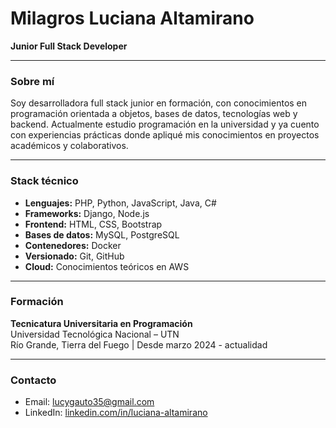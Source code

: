 # Milagros Luciana Altamirano

**Junior Full Stack Developer**

---

### Sobre mí

Soy desarrolladora full stack junior en formación, con conocimientos en programación orientada a objetos, bases de datos, tecnologías web y backend. Actualmente estudio programación en la universidad y ya cuento con experiencias prácticas donde apliqué mis conocimientos en proyectos académicos y colaborativos.

---

### Stack técnico

- **Lenguajes:** PHP, Python, JavaScript, Java, C#
- **Frameworks:** Django, Node.js
- **Frontend:** HTML, CSS, Bootstrap
- **Bases de datos:** MySQL, PostgreSQL
- **Contenedores:** Docker
- **Versionado:** Git, GitHub
- **Cloud:** Conocimientos teóricos en AWS

---

### Formación

**Tecnicatura Universitaria en Programación**  
Universidad Tecnológica Nacional – UTN  
Río Grande, Tierra del Fuego | Desde marzo 2024 - actualidad

---

### Contacto

- Email: lucygauto35@gmail.com 
- LinkedIn: [linkedin.com/in/luciana-altamirano](https://www.linkedin.com/in/luciana-altamirano/)
